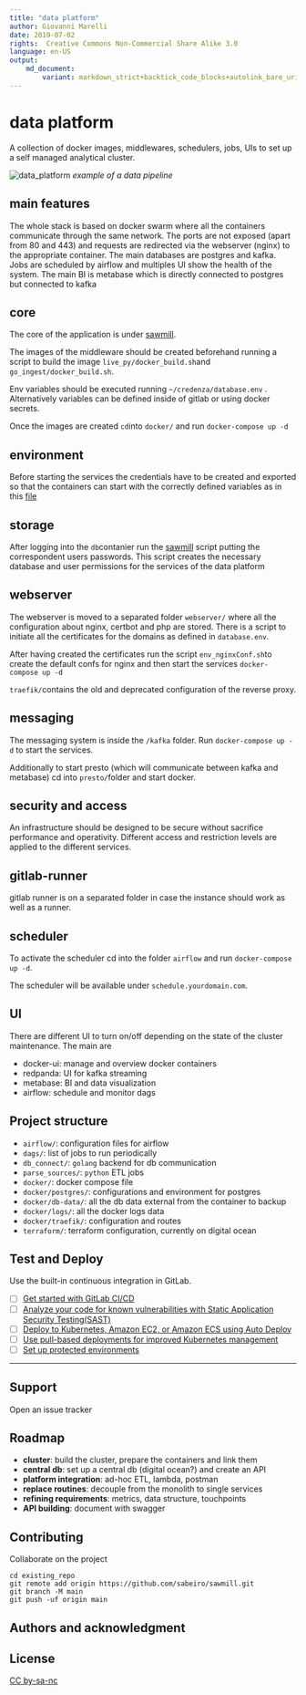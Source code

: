 ```yaml
---
title: "data platform"
author: Giovanni Marelli
date: 2019-07-02
rights:  Creative Commons Non-Commercial Share Alike 3.0
language: en-US
output: 
	md_document:
		variant: markdown_strict+backtick_code_blocks+autolink_bare_uris+markdown_github
---
```

# data platform

A collection of docker images, middlewares, schedulers, jobs, UIs to set up a self managed analytical cluster.

![data_platform](../f/f_sawmill/data_pipe.svg "data pipe")
_example of a data pipeline_

## main features

The whole stack is based on docker swarm where all the containers communicate through the same network. The ports are not exposed (apart from 80 and 443) and requests are redirected via the webserver (nginx) to the appropriate container. The main databases are postgres and kafka. Jobs are scheduled by airflow and multiples UI show the health of the system. 
The main BI is metabase which is directly connected to postgres but connected to kafka 

## core

The core of the application is under [sawmill](https://github.com/sabeiro/sawmill).

The images of the middleware should be created beforehand running a script to build the image `live_py/docker_build.sh`and `go_ingest/docker_build.sh`.

Env variables should be executed running `~/credenza/database.env` . Alternatively variables can be defined inside of gitlab or using docker secrets.

Once the images are created `cd`into `docker/` and run `docker-compose up -d`

## environment

Before starting the services the credentials have to be created and exported so that the containers can start with the correctly defined variables as in this [file](https://github.com/sabeiro/sawmill/credenza/database.env)

## storage

After logging into the `db`contanier run the [sawmill](https://github.com/sabeiro/sawmill)
script putting the correspondent users passwords. This script creates the necessary database and user permissions for the services of the data platform

## webserver

The webserver is moved to a separated folder `webserver/` where all the configuration about nginx, certbot and php are stored. There is a script to initiate all the certificates for the domains as defined in `database.env`.

After having created the certificates run the script `env_nginxConf.sh`to create the default confs for nginx and then start the services `docker-compose up -d`

`traefik/`contains the old and deprecated configuration of the reverse proxy.

## messaging

The messaging system is inside the `/kafka` folder. Run `docker-compose up -d` to start the services. 

Additionally to start presto (which will communicate between kafka and metabase) cd into `presto/`folder and start docker.

## security and access

An infrastructure should be designed to be secure without sacrifice performance and operativity. Different access and restriction levels are applied to the different services.

## gitlab-runner

gitlab runner is on a separated folder in case the instance should work as well as a runner.

## scheduler

To activate the scheduler cd into the folder `airflow` and run `docker-compose up -d`.

The scheduler will be available under `schedule.yourdomain.com`.

## UI

There are different UI to turn on/off depending on the state of the cluster maintenance. The main are

- docker-ui: manage and overview docker containers
- redpanda: UI for kafka streaming
- metabase: BI and data visualization
- airflow: schedule and monitor dags

## Project structure

* `airflow/`: configuration files for airflow
* `dags/`: list of jobs to run periodically
* `db_connect/`: `golang` backend for db communication
* `parse_sources/`: `python` ETL jobs
* `docker/`: docker compose file 
* `docker/postgres/`: configurations and environment for postgres
* `docker/db-data/`: all the db data external from the container to backup
* `docker/logs/`: all the docker logs data 
* `docker/traefik/`: configuration and routes
* `terraform/`: terraform configuration, currently on digital ocean

## Test and Deploy

Use the built-in continuous integration in GitLab.

- [ ] [Get started with GitLab CI/CD](https://docs.gitlab.com/ee/ci/quick_start/index.html)
- [ ] [Analyze your code for known vulnerabilities with Static Application Security Testing(SAST)](https://docs.gitlab.com/ee/user/application_security/sast/)
- [ ] [Deploy to Kubernetes, Amazon EC2, or Amazon ECS using Auto Deploy](https://docs.gitlab.com/ee/topics/autodevops/requirements.html)
- [ ] [Use pull-based deployments for improved Kubernetes management](https://docs.gitlab.com/ee/user/clusters/agent/)
- [ ] [Set up protected environments](https://docs.gitlab.com/ee/ci/environments/protected_environments.html)
***

## Support

Open an issue tracker

## Roadmap

- **cluster**: build the cluster, prepare the containers and link them
- **central db**: set up a central db (digital ocean?) and create an API
- **platform integration**: ad-hoc ETL, lambda, postman
- **replace routines**: decouple from the monolith to single services
- **refining requirements**: metrics, data structure, touchpoints
- **API building**: document with swagger

## Contributing

Collaborate on the project

```
cd existing_repo
git remote add origin https://github.com/sabeiro/sawmill.git
git branch -M main
git push -uf origin main
```
## Authors and acknowledgment


## License

[CC by-sa-nc](https://creativecommons.org/licenses/by-nc-sa/4.0/)

